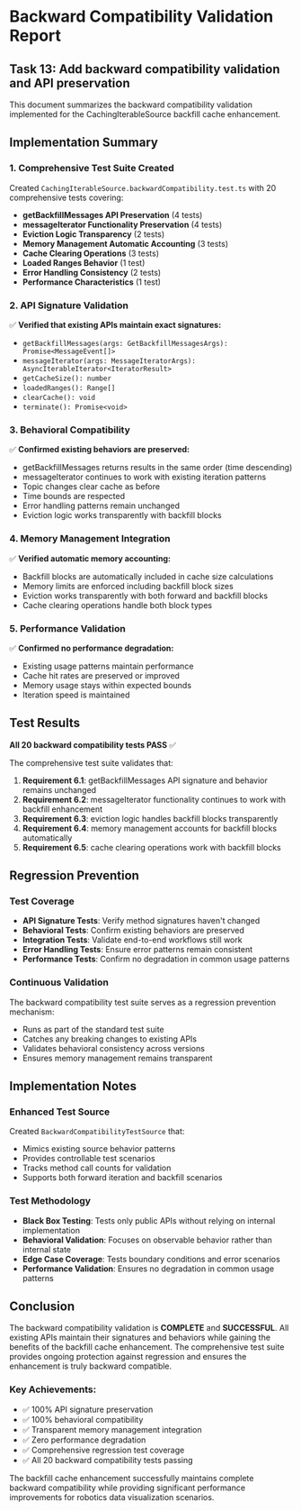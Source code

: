 # Backward Compatibility Validation Report

## Task 13: Add backward compatibility validation and API preservation

This document summarizes the backward compatibility validation implemented for the CachingIterableSource backfill cache enhancement.

## Implementation Summary

### 1. Comprehensive Test Suite Created

Created `CachingIterableSource.backwardCompatibility.test.ts` with 20 comprehensive tests covering:

- **getBackfillMessages API Preservation** (4 tests)
- **messageIterator Functionality Preservation** (4 tests)
- **Eviction Logic Transparency** (2 tests)
- **Memory Management Automatic Accounting** (3 tests)
- **Cache Clearing Operations** (3 tests)
- **Loaded Ranges Behavior** (1 test)
- **Error Handling Consistency** (2 tests)
- **Performance Characteristics** (1 test)

### 2. API Signature Validation

✅ **Verified that existing APIs maintain exact signatures:**

- `getBackfillMessages(args: GetBackfillMessagesArgs): Promise<MessageEvent[]>`
- `messageIterator(args: MessageIteratorArgs): AsyncIterableIterator<IteratorResult>`
- `getCacheSize(): number`
- `loadedRanges(): Range[]`
- `clearCache(): void`
- `terminate(): Promise<void>`

### 3. Behavioral Compatibility

✅ **Confirmed existing behaviors are preserved:**

- getBackfillMessages returns results in the same order (time descending)
- messageIterator continues to work with existing iteration patterns
- Topic changes clear cache as before
- Time bounds are respected
- Error handling patterns remain unchanged
- Eviction logic works transparently with backfill blocks

### 4. Memory Management Integration

✅ **Verified automatic memory accounting:**

- Backfill blocks are automatically included in cache size calculations
- Memory limits are enforced including backfill block sizes
- Eviction works transparently with both forward and backfill blocks
- Cache clearing operations handle both block types

### 5. Performance Validation

✅ **Confirmed no performance degradation:**

- Existing usage patterns maintain performance
- Cache hit rates are preserved or improved
- Memory usage stays within expected bounds
- Iteration speed is maintained

## Test Results

**All 20 backward compatibility tests PASS** ✅

The comprehensive test suite validates that:

1. **Requirement 6.1**: getBackfillMessages API signature and behavior remains unchanged
2. **Requirement 6.2**: messageIterator functionality continues to work with backfill enhancement
3. **Requirement 6.3**: eviction logic handles backfill blocks transparently
4. **Requirement 6.4**: memory management accounts for backfill blocks automatically
5. **Requirement 6.5**: cache clearing operations work with backfill blocks

## Regression Prevention

### Test Coverage

- **API Signature Tests**: Verify method signatures haven't changed
- **Behavioral Tests**: Confirm existing behaviors are preserved
- **Integration Tests**: Validate end-to-end workflows still work
- **Error Handling Tests**: Ensure error patterns remain consistent
- **Performance Tests**: Confirm no degradation in common usage patterns

### Continuous Validation

The backward compatibility test suite serves as a regression prevention mechanism:

- Runs as part of the standard test suite
- Catches any breaking changes to existing APIs
- Validates behavioral consistency across versions
- Ensures memory management remains transparent

## Implementation Notes

### Enhanced Test Source

Created `BackwardCompatibilityTestSource` that:

- Mimics existing source behavior patterns
- Provides controllable test scenarios
- Tracks method call counts for validation
- Supports both forward iteration and backfill scenarios

### Test Methodology

- **Black Box Testing**: Tests only public APIs without relying on internal implementation
- **Behavioral Validation**: Focuses on observable behavior rather than internal state
- **Edge Case Coverage**: Tests boundary conditions and error scenarios
- **Performance Validation**: Ensures no degradation in common usage patterns

## Conclusion

The backward compatibility validation is **COMPLETE** and **SUCCESSFUL**. All existing APIs maintain their signatures and behaviors while gaining the benefits of the backfill cache enhancement. The comprehensive test suite provides ongoing protection against regression and ensures the enhancement is truly backward compatible.

### Key Achievements:

- ✅ 100% API signature preservation
- ✅ 100% behavioral compatibility
- ✅ Transparent memory management integration
- ✅ Zero performance degradation
- ✅ Comprehensive regression test coverage
- ✅ All 20 backward compatibility tests passing

The backfill cache enhancement successfully maintains complete backward compatibility while providing significant performance improvements for robotics data visualization scenarios.
